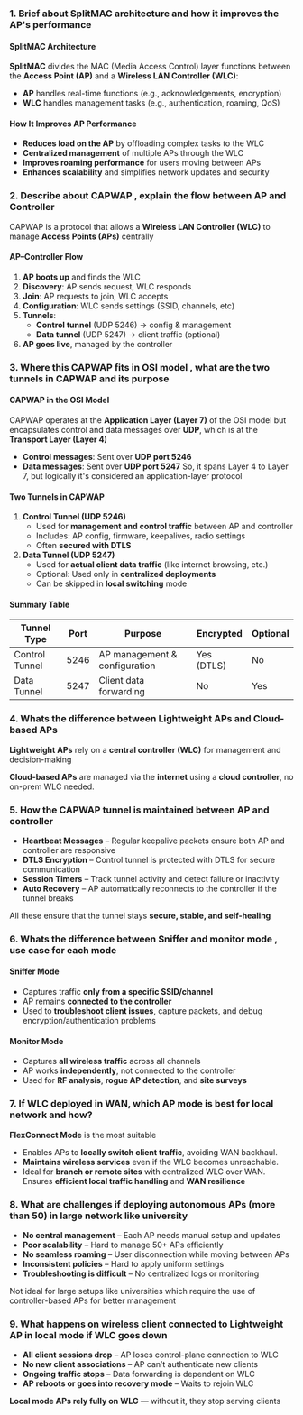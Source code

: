 ### **1. Brief about SplitMAC architecture and how it improves the AP's performance**

#### SplitMAC Architecture
**SplitMAC** divides the MAC (Media Access Control) layer functions between the **Access Point (AP)** and a **Wireless LAN Controller (WLC)**:
- **AP** handles real-time functions (e.g., acknowledgements, encryption)
- **WLC** handles management tasks (e.g., authentication, roaming, QoS)

#### How It Improves AP Performance
- **Reduces load on the AP** by offloading complex tasks to the WLC
- **Centralized management** of multiple APs through the WLC
- **Improves roaming performance** for users moving between APs
- **Enhances scalability** and simplifies network updates and security

### **2. Describe about CAPWAP , explain the flow between AP and Controller**
CAPWAP is a protocol that allows a **Wireless LAN Controller (WLC)** to manage **Access Points (APs)** centrally

####  AP–Controller Flow 
1. **AP boots up** and finds the WLC
2. **Discovery**: AP sends request, WLC responds
3. **Join**: AP requests to join, WLC accepts
4. **Configuration**: WLC sends settings (SSID, channels, etc)
5. **Tunnels**:
   - **Control tunnel** (UDP 5246) → config & management  
   - **Data tunnel** (UDP 5247) → client traffic (optional)
6. **AP goes live**, managed by the controller

### **3. Where this CAPWAP fits in OSI model , what are the two tunnels in CAPWAP and its purpose**

####  **CAPWAP in the OSI Model**

CAPWAP operates at the **Application Layer (Layer 7)** of the OSI model but encapsulates control and data messages over **UDP**, which is at the **Transport Layer (Layer 4)**
- **Control messages**: Sent over **UDP port 5246**
- **Data messages**: Sent over **UDP port 5247**
So, it spans Layer 4 to Layer 7, but logically it's considered an application-layer protocol
####  **Two Tunnels in CAPWAP**

1. **Control Tunnel (UDP 5246)**
   -  Used for **management and control traffic** between AP and controller
   - Includes: AP config, firmware, keepalives, radio settings
   - Often **secured with DTLS**
2. **Data Tunnel (UDP 5247)**
   -  Used for **actual client data traffic** (like internet browsing, etc.)
   - Optional: Used only in **centralized deployments**
   - Can be skipped in **local switching** mode

#### Summary Table
| Tunnel Type   | Port   | Purpose                         | Encrypted | Optional |
|---------------|--------|----------------------------------|-----------|----------|
| Control Tunnel| 5246   | AP management & configuration    | Yes (DTLS)| No       |
| Data Tunnel   | 5247   | Client data forwarding           | No        | Yes      |

### **4. Whats the difference between Lightweight APs and Cloud-based APs**
**Lightweight APs** rely on a **central controller (WLC)** for management and decision-making

**Cloud-based APs** are managed via the **internet** using a **cloud controller**, no on-prem WLC needed.

### **5. How the CAPWAP tunnel is maintained between AP and controller**
- **Heartbeat Messages** – Regular keepalive packets ensure both AP and controller are responsive
- **DTLS Encryption** – Control tunnel is protected with DTLS for secure communication  
- **Session Timers** – Track tunnel activity and detect failure or inactivity
- **Auto Recovery** – AP automatically reconnects to the controller if the tunnel breaks
   
All these ensure that the tunnel stays **secure, stable, and self-healing**
### **6. Whats the difference between Sniffer and monitor mode , use case for each mode**
#### Sniffer Mode  
- Captures traffic **only from a specific SSID/channel** 
- AP remains **connected to the controller**
- Used to **troubleshoot client issues**, capture packets, and debug encryption/authentication problems

#### Monitor Mode  
- Captures **all wireless traffic** across all channels
- AP works **independently**, not connected to the controller 
- Used for **RF analysis**, **rogue AP detection**, and **site surveys**

### **7. If WLC deployed in WAN, which AP mode is best for local network and how?**
**FlexConnect Mode** is the most suitable
- Enables APs to **locally switch client traffic**, avoiding WAN backhaul.  
- **Maintains wireless services** even if the WLC becomes unreachable.  
- Ideal for **branch or remote sites** with centralized WLC over WAN.
Ensures **efficient local traffic handling** and **WAN resilience**

### **8. What are challenges if deploying autonomous APs (more than 50) in large network like university**

- **No central management** – Each AP needs manual setup and updates  
- **Poor scalability** – Hard to manage 50+ APs efficiently  
- **No seamless roaming** – User disconnection while moving between APs  
- **Inconsistent policies** – Hard to apply uniform settings  
- **Troubleshooting is difficult** – No centralized logs or monitoring

Not ideal for large setups like universities which require the use of controller-based APs for better management
### **9.  What happens on wireless client connected to Lightweight AP in local mode if WLC goes down**
- **All client sessions drop** – AP loses control-plane connection to WLC 
- **No new client associations** – AP can’t authenticate new clients  
- **Ongoing traffic stops** – Data forwarding is dependent on WLC  
- **AP reboots or goes into recovery mode** – Waits to rejoin WLC

 **Local mode APs rely fully on WLC** — without it, they stop serving clients


